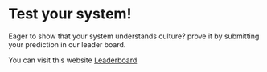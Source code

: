 # Test your system!

Eager to show that your system understands culture?  prove it by submitting your prediction in our leader board.

You can visit this website <a href="#">Leaderboard</a>
